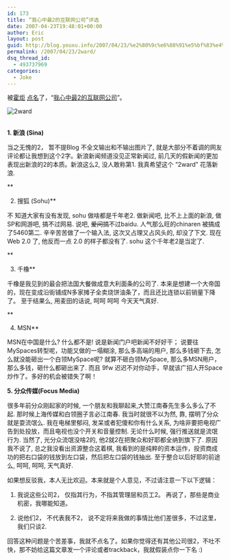 ```yaml
---
id: 173
title: “我心中最2的互联网公司”评选
date: 2007-04-23T19:48:01+00:00
author: Eric
layout: post
guid: http://blog.youxu.info/2007/04/23/%e2%80%9c%e6%88%91%e5%bf%83%e4%b8%ad%e6%9c%802%e7%9a%84%e4%ba%92%e8%81%94%e7%bd%91%e5%85%ac%e5%8f%b8%e2%80%9d%e8%af%84%e9%80%89/
permalink: /2007/04/23/2ward/
dsq_thread_id:
  - 493737969
categories:
  - Joke
---
```

被[霍炬](http://blog.devep.net/virushuo/) [点名](http://blog.devep.net/virushuo/2007/04/24/222222222222!.html)了，“[我心中最2的互联网公司](http://2.mindmeters.com/)”。
  
<img src="http://www.mindmeters.com/upfile/2007423213947723.gif" border="0" alt= "2ward"/>

 <br style="font-weight: bold" /><span style="font-weight: bold">1. 新浪 (Sina)</span>

当之无愧的2， 暂不提Blog 不全文输出和不输出图片了, 就是大部分不着调的网友评论都让我想到这个2字。新浪新闻频道没见正常新闻过, 前几天的假新闻的更加表现出新浪的2的本质。新浪这么2, 没人敢称第1. 我真希望这个 &#8220;2ward&#8221; 花落新浪.
  
**
  
2. 搜狐 (Sohu)**

不 知道大家有没有发现, sohu 做啥都是千年老2. 做新闻吧, 比不上上面的新浪, 做SP和网游吧, 搞不过网易. 说吧, <strike>爱问</strike>搞不过baidu. 人气那么旺的chinaren 被搞成了5460第二. 辛辛苦苦做了一个输入法, 这次又占理又占风头的, 却没了下文. 现在Web 2.0 了, 他反而一点 2.0 的样子都没有了. sohu 这个千年老2是当定了.
  
**
  
3. 千橡**

千橡是我见到的最会把法国大餐做成意大利面条的公司了. 本来是想建一个大帝国的，现在变成沿街铺成N多家摊子全卖烧饼油条了，而且还比连锁以前销量下降了。 至于结果么, 用麦田的话说, 呵呵 呵呵 今天天气真好.
  
**
  
4. MSN**

MSN在中国是什么? 什么都不是! 说是新闻门户吧新闻不好好干； 说要往MySpaces转型呢，功能又做的一塌糊涂, 那么多高端的用户, 那么多钱砸下去, 怎么就没能砸出一个白领MySpace呢? 就算不砸白领MySpace, 那么多MSN用户，那么多钱，砸什么都砸出来了. 而且 9fw 迟迟不对你动手，早就该广招人开Space炒作了。多好的机会被错失了啊！

**5. 分众传媒(Focus Media)**

很多年前分众刚起家的时候, 一个朋友和我聊起来,大赞江南春先生多么多么了不起. 那时候上海传媒和白领圈子言必江南春. 我当时就很不以为然, 靠, 摆明了分众就是耍流氓么. 我在电梯里郁闷, 发呆或者犯傻和你有什么关系, 为啥非要把电视广告到处投放，而且电视也没个开关和音量控制. 无论什么时候, 强行推送就是流氓行为. 当然了, 光分众流氓没啥2的, 他2就2在把聚众和好耶都全纳到旗下了. 原因我不说了, 总之我没看出资源整合这着棋, 我看到的是纯粹的资本运作，投资商成功的把右口袋的钱放到左口袋，然后把左口袋的钱抽出. 至于整合以后好耶的前途么, 呵呵, 呵呵, 天气真好.

如果想反驳我，本人无比欢迎。本来就是个人意见，不过请注意一下以下逻辑：
  
1. 我说这些公司2， 仅指其行为，不指其管理层和员工2。 再说了，那些是商业机密，我哪能知道。
  
2. 说他们2， 不代表我不2， 说不定将来我做的事情比他们差很多，不过这里，我们只谈2.

回答这种问题是个苦差事，我就不点名了。如果你觉得还有其他公司很2，不吐不快，那不妨给这篇文章发一个评论或者trackback，我就假装点你一下名 :)